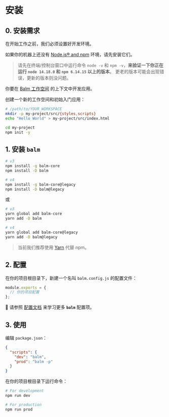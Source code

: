 # 安装

## 0. 安装需求

在开始工作之前，我们必须设置好开发环境。

如果你的机器上还没有 [Node.js® and npm](https://nodejs.org/en/download/) 环境，请先安装它们。

> 请先在终端/控制台窗口中运行命令 `node -v` 和 `npm -v`，**来验证一下你正在运行 `node 14.18.0` 和 `npm 6.14.15` 以上的版本**。 更老的版本可能会出现错误，更新的版本则没问题。

你要在 [Balm 工作空间](./structure.md) 的上下文中开发应用。

创建一个新的工作空间和初始入门应用：

```sh
# /path/to/YOUR_WORKSPACE
mkdir -p my-project/src/{styles,scripts}
echo "Hello World" > my-project/src/index.html

cd my-project
npm init -y
```

## 1. 安装 **`balm`**

```sh
# v3
npm install -g balm-core
npm install -D balm

# v4
npm install -g balm-core@legacy
npm install -D balm@legacy
```

或

```sh
# v3
yarn global add balm-core
yarn add -D balm

# v4
yarn global add balm-core@legacy
yarn add -D balm@legacy
```

> 当前我们推荐使用 [Yarn](https://classic.yarnpkg.com/en/docs/install) 代替 npm。

## 2. 配置

在你的项目根目录下，新建一个名叫 `balm.config.js` 的配置文件：

```js
module.exports = {
  // 你的项目配置
};
```

:page_with_curl: 请参照 [配置文档](../config/) 来学习更多 **`balm`** 配置项。

## 3. 使用

编辑 `package.json`：

```json
{
  "scripts": {
    "dev": "balm",
    "prod": "balm -p"
  }
}
```

在你的项目根目录下运行命令：

```sh
# For development
npm run dev

# For production
npm run prod
```
